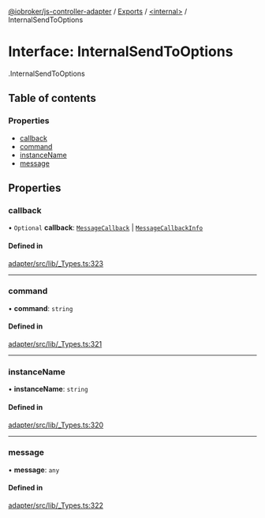 [@iobroker/js-controller-adapter](../README.md) / [Exports](../modules.md) / [<internal\>](../modules/internal_.md) / InternalSendToOptions

# Interface: InternalSendToOptions

[<internal>](../modules/internal_.md).InternalSendToOptions

## Table of contents

### Properties

- [callback](internal_.InternalSendToOptions.md#callback)
- [command](internal_.InternalSendToOptions.md#command)
- [instanceName](internal_.InternalSendToOptions.md#instancename)
- [message](internal_.InternalSendToOptions.md#message)

## Properties

### callback

• `Optional` **callback**: [`MessageCallback`](../modules/internal_.md#messagecallback) \| [`MessageCallbackInfo`](internal_.MessageCallbackInfo.md)

#### Defined in

[adapter/src/lib/_Types.ts:323](https://github.com/ioBroker/ioBroker.js-controller/blob/9c01619f/packages/adapter/src/lib/_Types.ts#L323)

___

### command

• **command**: `string`

#### Defined in

[adapter/src/lib/_Types.ts:321](https://github.com/ioBroker/ioBroker.js-controller/blob/9c01619f/packages/adapter/src/lib/_Types.ts#L321)

___

### instanceName

• **instanceName**: `string`

#### Defined in

[adapter/src/lib/_Types.ts:320](https://github.com/ioBroker/ioBroker.js-controller/blob/9c01619f/packages/adapter/src/lib/_Types.ts#L320)

___

### message

• **message**: `any`

#### Defined in

[adapter/src/lib/_Types.ts:322](https://github.com/ioBroker/ioBroker.js-controller/blob/9c01619f/packages/adapter/src/lib/_Types.ts#L322)
